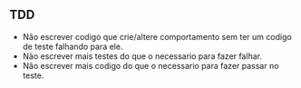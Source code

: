 ## TDD

- Não escrever codigo que crie/altere comportamento sem ter um codigo de teste falhando para ele.
- Não escrever mais testes do que o necessario para fazer falhar.
- Não escrever mais codigo do que o necessario para fazer passar no teste.

